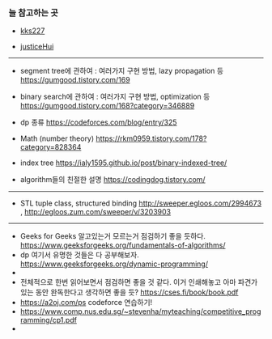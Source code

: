 ### 늘 참고하는 곳
- [kks227](https://blog.naver.com/kks227/221400640860)

- [justiceHui](https://justicehui.github.io/study/2019/03/25/AlgorithmSite/)
---

- segment tree에 관하여 : 여러가지 구현 방법, lazy propagation 등	 <https://gumgood.tistory.com/169>

- binary search에 관하여 : 여러가지 구현 방법, optimization 등	 <https://gumgood.tistory.com/168?category=346889>
  
- dp 종류		<https://codeforces.com/blog/entry/325>
  
- Math (number theory)		<https://rkm0959.tistory.com/178?category=828364>
 
- index tree		<https://ialy1595.github.io/post/binary-indexed-tree/>
   
- algorithm들의 친절한 설명    <https://codingdog.tistory.com/>

---

- STL tuple class, structured binding 	<http://sweeper.egloos.com/2994673> , <http://egloos.zum.com/sweeper/v/3203903>

---

- Geeks for Geeks 알고있는거 모르는거 점검하기 좋을 듯하다. <https://www.geeksforgeeks.org/fundamentals-of-algorithms/>
- dp 여기서 유명한 것들은 다 공부해보자. https://www.geeksforgeeks.org/dynamic-programming/
- 
- 전체적으로 한번 읽어보면서 점검하면 좋을 것 같다. 이거 인쇄해놓고 아마 파견가있는 동안 완독한다고 생각하면 좋을 듯? <https://cses.fi/book/book.pdf>
- https://a2oj.com/ps codeforce 연습하기!
- https://www.comp.nus.edu.sg/~stevenha/myteaching/competitive_programming/cp1.pdf
- 
